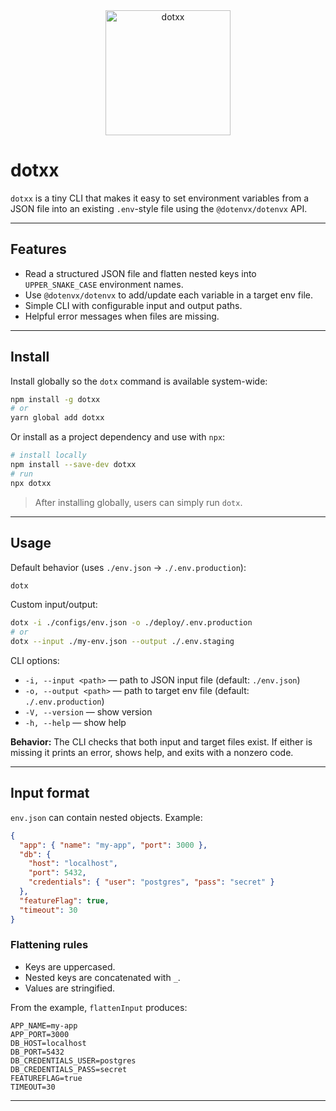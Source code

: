 <div align="center">
  <img src="assets/dotxx.png" alt="dotxx" width="200" height="200">
</div>

# dotxx

`dotxx` is a tiny CLI that makes it easy to set environment variables from a JSON file into an existing `.env`-style file using the `@dotenvx/dotenvx` API.

---

## Features

* Read a structured JSON file and flatten nested keys into `UPPER_SNAKE_CASE` environment names.
* Use `@dotenvx/dotenvx` to add/update each variable in a target env file.
* Simple CLI with configurable input and output paths.
* Helpful error messages when files are missing.

---

## Install

Install globally so the `dotx` command is available system-wide:

```bash
npm install -g dotxx
# or
yarn global add dotxx
```

Or install as a project dependency and use with `npx`:

```bash
# install locally
npm install --save-dev dotxx
# run
npx dotxx
```

> After installing globally, users can simply run `dotx`.

---

## Usage

Default behavior (uses `./env.json` → `./.env.production`):

```bash
dotx
```

Custom input/output:

```bash
dotx -i ./configs/env.json -o ./deploy/.env.production
# or
dotx --input ./my-env.json --output ./.env.staging
```

CLI options:

* `-i, --input <path>` — path to JSON input file (default: `./env.json`)
* `-o, --output <path>` — path to target env file (default: `./.env.production`)
* `-V, --version` — show version
* `-h, --help` — show help

**Behavior:** The CLI checks that both input and target files exist. If either is missing it prints an error, shows help, and exits with a nonzero code.

---

## Input format

`env.json` can contain nested objects. Example:

```json
{
  "app": { "name": "my-app", "port": 3000 },
  "db": {
    "host": "localhost",
    "port": 5432,
    "credentials": { "user": "postgres", "pass": "secret" }
  },
  "featureFlag": true,
  "timeout": 30
}
```

### Flattening rules

* Keys are uppercased.
* Nested keys are concatenated with `_`.
* Values are stringified.

From the example, `flattenInput` produces:

```
APP_NAME=my-app
APP_PORT=3000
DB_HOST=localhost
DB_PORT=5432
DB_CREDENTIALS_USER=postgres
DB_CREDENTIALS_PASS=secret
FEATUREFLAG=true
TIMEOUT=30
```

---

